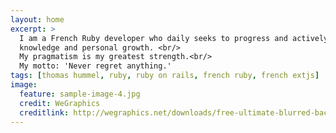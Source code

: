 ```yaml
---
layout: home
excerpt: >
  I am a French Ruby developer who daily seeks to progress and actively pursue
  knowledge and personal growth. <br/>
  My pragmatism is my greatest strength.<br/>
  My motto: 'Never regret anything.'
tags: [thomas hummel, ruby, ruby on rails, french ruby, french extjs]
image:
  feature: sample-image-4.jpg
  credit: WeGraphics
  creditlink: http://wegraphics.net/downloads/free-ultimate-blurred-background-pack/
---
```

